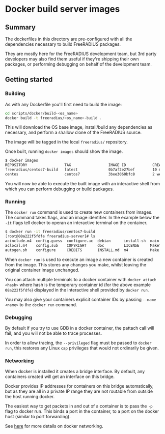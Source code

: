 # Docker build server images
## Summary
The dockerfiles in this directory are pre-configured with all the dependencies necessary to build FreeRADIUS
packages.

They are mostly here for the FreeRADIUS development team, but 3rd party developers may also find them useful
if they're shipping their own packages, or performing debugging on behalf of the development team.

## Getting started
### Building
As with any Dockerfile you'll first need to build the image:

```bash
cd scripts/docker/build-<os_name>
docker build -t freeradius/<os_name>-build .
```

This will download the OS base image, install/build any dependencies as necessary, and perform a shallow clone
of the FreeRADIUS source.

The image will be tagged in the local ``freeradius/`` repository.

Once built, running ``docker images`` should show the image.

```bash
$ docker images
REPOSITORY                 TAG                 IMAGE ID            CREATED             SIZE
freeradius/centos7-build   latest              0b7af2e27bef        10 minutes ago      2.15 GB
centos                     centos7             3bee3060bfc8        2 weeks ago         193 MB
```

You will now be able to execute the built image with an interactive shell from which you can perform
debugging or build packages.

### Running
The ``docker run`` command is used to create new containers from images.  The command takes flags, and an
image identifier.  In the example below the ``-it`` flags tell docker to operan an interactive terminal
on the container.

```bash
$ docker run -it freeradius/centos7-build
[root@08a222f5fdfe freeradius-server]# ls
acinclude.m4  config.guess  configure.ac  debian      install-sh  main.mk      man      raddb      scripts  suse
aclocal.m4    config.sub    COPYRIGHT     doc         LICENSE     Makefile     mibs     README.md  share    VERSION
autogen.sh    configure     CREDITS       INSTALL.md  m4          Make.inc.in  missing  redhat     src
```

When ``docker run`` is used to execute an image a new container is created from the image.  This stores any changes
you make, whilst leaving the original container image unchanged.

You can attach multiple terminals to a docker container with ``docker attach <hash>`` where hash is the temporary
container id (for the above example ``08a222f5fdfe``) displayed in the interactive shell provided by ``docker run``.

You may also give your containers explicit container IDs by passing ``--name <name>`` to the ``docker run`` command.

### Debugging

By default if you try to use GDB in a docker container, the pattach call will fail, and you will not be able to
trace processes.

In order to allow tracing, the ``--privileged`` flag must be passed to ``docker run``, this restores any Linux
``cap`` privileges that would not ordinarily be given.

### Networking

When docker is installed it creates a bridge interface.  By default, any containers created will get an interface
on this bridge.

Docker provides IP addresses for containers on this bridge automatically, but as they are all in a private IP range
they are not routable from outside the host running docker.

The easiest way to get packets in and out of a container is to pass the ``-p`` flag to docker run.  This binds a port
in the container, to a port on the docker host (similar to port forwarding).

See [here](https://docs.docker.com/engine/userguide/networking/#embedded-dns-server) for more details on
docker networking.


